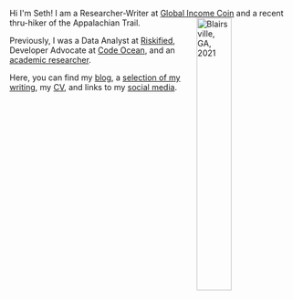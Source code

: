 Hi I'm Seth!  I am a Researcher-Writer at [Global Income Coin](https://www.globalincomecoin.com/)  and a recent thru-hiker of the Appalachian Trail. <img align="right" src="/./_index_files/homepage-photos/YHITW-face.JPG" alt="Blairsville, GA, 2021" width="35%" height="35%"/>

Previously, I was a Data Analyst at [Riskified](https://www.riskified.com/), Developer Advocate at [Code Ocean](https://codeocean.com/), and an [academic researcher](https://scholar.google.com/citations?user=66CRLeoAAAAJ&hl=en).

Here, you can find my [blog](/blog), a [selection of my writing](/projects), my [CV](/files/cv.pdf), and links to my [social media](/other-selves).
